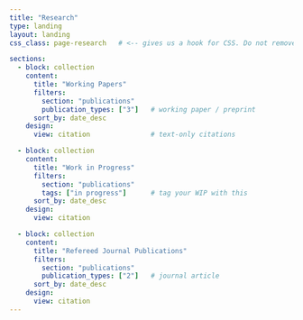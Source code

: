 ```yaml
---
title: "Research"
type: landing
layout: landing
css_class: page-research   # <-- gives us a hook for CSS. Do not remove.

sections:
  - block: collection
    content:
      title: "Working Papers"
      filters:
        section: "publications"
        publication_types: ["3"]   # working paper / preprint
      sort_by: date_desc
    design:
      view: citation               # text-only citations

  - block: collection
    content:
      title: "Work in Progress"
      filters:
        section: "publications"
        tags: ["in progress"]      # tag your WIP with this
      sort_by: date_desc
    design:
      view: citation

  - block: collection
    content:
      title: "Refereed Journal Publications"
      filters:
        section: "publications"
        publication_types: ["2"]   # journal article
      sort_by: date_desc
    design:
      view: citation
---
```


